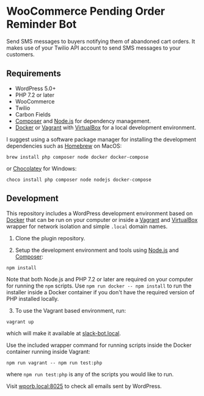 # WooCommerce Pending Order Reminder Bot

Send SMS messages to buyers notifying them of abandoned cart orders. It makes use of your Twilio API account to send SMS messages to your customers.

## Requirements

- WordPress 5.0+
- PHP 7.2 or later
- WooCommerce
- Twilio
- Carbon Fields
- [Composer](https://getcomposer.org) and [Node.js](https://nodejs.org) for dependency management.
- [Docker](https://docs.docker.com/install/) or [Vagrant](https://www.vagrantup.com) with [VirtualBox](https://www.virtualbox.org) for a local development environment.

I suggest using a software package manager for installing the development dependencies such as [Homebrew](https://brew.sh) on MacOS:

```
brew install php composer node docker docker-compose
```

or [Chocolatey](https://chocolatey.org) for Windows:

```
choco install php composer node nodejs docker-compose
```

## Development

This repository includes a WordPress development environment based on [Docker](https://docs.docker.com/install/) that can be run on your computer or inside a [Vagrant](https://www.vagrantup.com/) and [VirtualBox](https://www.virtualbox.org/) wrapper for network isolation and simple `.local` domain names.

1. Clone the plugin repository.

2. Setup the development environment and tools using [Node.js](https://nodejs.org) and [Composer](https://getcomposer.org):

```
npm install
```

Note that both Node.js and PHP 7.2 or later are required on your computer for running the `npm` scripts. Use `npm run docker -- npm install` to run the installer inside a Docker container if you don't have the required version of PHP installed locally.

3. To use the Vagrant based environment, run:

```
vagrant up
```

which will make it available at [slack-bot.local](http://wporb.local).

Use the included wrapper command for running scripts inside the Docker container running inside Vagrant:

```
npm run vagrant -- npm run test:php
```

where `npm run test:php` is any of the scripts you would like to run.

Visit [wporb.local:8025](http://wporb.local:8025) to check all emails sent by WordPress.